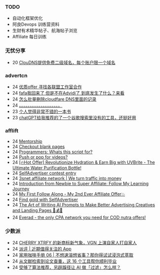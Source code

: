 ### TODO
-  自动化框架优化
-  阿良Devops 训练营资料
-  生财有术精华帖子、航海帖子浏览
-  Affiliate 每日训练

### 无忧分享
<!-- ruyo:START -->
-  20 [ClouDNS提供免费二级域名，每个账户限一个域名](https://51.ruyo.net/18345.html)<!-- ruyo:END -->

### advertcn
<!-- advertcn:START -->
-  24 [优质offer 寻找各联盟工作室合作](https://www.advertcn.com/forum.php?mod=viewthread&tid=110068)
-  24 [fafa我回来了 但是不在Advidi了 到底发生了什么？来看](https://www.advertcn.com/forum.php?mod=viewthread&tid=110066)
-  24 [怎么批量删除cloudfare DNS里面的记录](https://www.advertcn.com/forum.php?mod=viewthread&tid=110061)
-  24 [。。。。。。。。。。。。。。。。。。。](https://www.advertcn.com/forum.php?mod=viewthread&tid=110058)
-  23 [个人觉得非常不错的一本书](https://www.advertcn.com/forum.php?mod=viewthread&tid=110054)
-  23 [chatGPT给我推荐的了一个谷歌搜索里没有的工具，还挺好用](https://www.advertcn.com/forum.php?mod=viewthread&tid=110053)<!-- advertcn:END -->

### afflift
<!-- afflift:START -->
-  24 [Mentorship](https://afflift.com/f/threads/mentorship.10809/)
-  24 [Checkout blank pages](https://afflift.com/f/threads/checkout-blank-pages.10811/)
-  24 [Programmers: Whats this script for?](https://afflift.com/f/threads/programmers-whats-this-script-for.10808/)
-  24 [Push or pop for videos?](https://afflift.com/f/threads/push-or-pop-for-videos.10810/)
-  24 [[🔥Hot Offer] Revolutionize Hydration &amp; Earn Big with UVBrite - The Ultimate Water Purification Bottle!](https://afflift.com/f/threads/%F0%9F%94%A5hot-offer-revolutionize-hydration-earn-big-with-uvbrite-the-ultimate-water-purification-bottle.10807/)
-  24 [SelfAdvertiser contest entry](https://afflift.com/f/threads/selfadvertiser-contest-entry.10687/)
-  24 [3snet affiliate network | We turn traffic into money](https://afflift.com/f/threads/3snet-affiliate-network-we-turn-traffic-into-money.1333/)
-  24 [Introduction from Newbie to Super Affiliate: Follow My Learning Journey](https://afflift.com/f/threads/introduction-from-newbie-to-super-affiliate-follow-my-learning-journey.10801/)
-  24 [My First Follow Along - My 2nd Ever Affiliate Offer💥](https://afflift.com/f/threads/my-first-follow-along-my-2nd-ever-affiliate-offer%F0%9F%92%A5.10695/)
-  24 [Find gold with SelfAdvertiser](https://afflift.com/f/threads/find-gold-with-selfadvertiser.10784/)
-  24 [The Art of Writing AI Prompts to Make Better Advertising Creatives and Landing Pages 🚀💰🤖](https://afflift.com/f/threads/the-art-of-writing-ai-prompts-to-make-better-advertising-creatives-and-landing-pages-%F0%9F%9A%80%F0%9F%92%B0%F0%9F%A4%96.10728/)
-  24 [Everad - the only CPA network you need for COD nutra offers!](https://afflift.com/f/threads/everad-the-only-cpa-network-you-need-for-cod-nutra-offers.7700/)<!-- afflift:END -->

### 少数派
<!-- sspai:START -->
-  24 [CHERRY XTRFY 的新商标新气象，VGN 上演自家人打自家人](https://sspai.com/prime/story/zouzhe-230425)
-  24 [派评 | 近期值得关注的 App](https://sspai.com/post/79446)
-  24 [家用咖啡手册 06 | 不想速溶想省事？那你得试试浸泡式萃取](https://sspai.com/post/79408)
-  24 [从文献检索到论文查重，这 16 个工具帮你顺利毕业](https://sspai.com/post/59906)
-  24 [受够了算法推荐，另辟蹊径让 AI 做「过滤」怎么样？](https://sspai.com/post/79437)<!-- sspai:END -->
